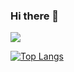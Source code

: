 ### Hi there 👋

![](https://github-readme-stats.vercel.app/api?username=wilsonespina&show_icons=true&theme=dracula)

[![Top Langs](https://github-readme-stats.vercel.app/api/top-langs/?username=wilsonespina&theme=dracula)](https://github.com/wilsonespina/github-readme-stats)

<!--
**wilsonespina/wilsonespina** is a ✨ _special_ ✨ repository because its `README.md` (this file) appears on your GitHub profile.

Here are some ideas to get you started:

- 🔭 I’m currently working on ...
- 🌱 I’m currently learning ...
- 👯 I’m looking to collaborate on ...
- 🤔 I’m looking for help with ...
- 💬 Ask me about ...
- 📫 How to reach me: ...
- 😄 Pronouns: ...
- ⚡ Fun fact: ...
-->
